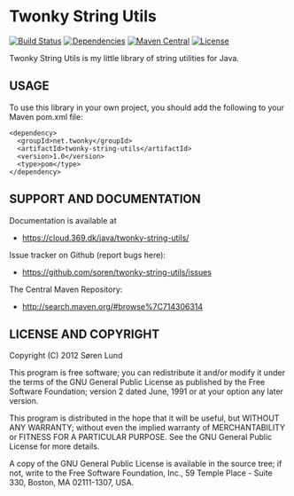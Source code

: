 # Twonky String Utils

[![Build Status](https://travis-ci.org/soren/twonky-string-utils.png?branch=master)](https://travis-ci.org/soren/twonky-string-utils)
[![Dependencies](https://www.versioneye.com/user/projects/55508e3bf7db0d87f90000e4/badge.png)](https://www.versioneye.com/user/projects/55508e3bf7db0d87f90000e4)
[![Maven Central](https://img.shields.io/maven-central/v/net.twonky/twonky-string-utils.png)](http://search.maven.org/#browse|714306314)
[![License](https://img.shields.io/github/license/soren/twonky-string-utils.png)](https://www.gnu.org/licenses/old-licenses/gpl-2.0.html)

Twonky String Utils is my little library of string utilities for Java.


## USAGE

To use this library in your own project, you should add the following
to your Maven pom.xml file:

    <dependency>
      <groupId>net.twonky</groupId>
      <artifactId>twonky-string-utils</artifactId>
      <version>1.0</version>
      <type>pom</type>
    </dependency>


## SUPPORT AND DOCUMENTATION

Documentation is available at

 - https://cloud.369.dk/java/twonky-string-utils/

Issue tracker on Github (report bugs here):

 - https://github.com/soren/twonky-string-utils/issues

The Central Maven Repository:

 - http://search.maven.org/#browse%7C714306314


## LICENSE AND COPYRIGHT

Copyright (C) 2012 Søren Lund

This program is free software; you can redistribute it and/or modify
it under the terms of the GNU General Public License as published by
the Free Software Foundation; version 2 dated June, 1991 or at your option
any later version.

This program is distributed in the hope that it will be useful,
but WITHOUT ANY WARRANTY; without even the implied warranty of
MERCHANTABILITY or FITNESS FOR A PARTICULAR PURPOSE.  See the
GNU General Public License for more details.

A copy of the GNU General Public License is available in the source tree;
if not, write to the Free Software Foundation, Inc.,
59 Temple Place - Suite 330, Boston, MA 02111-1307, USA.
